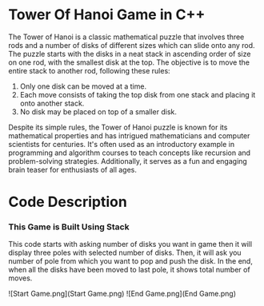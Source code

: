 # Tower Of Hanoi Game in C++
The Tower of Hanoi is a classic mathematical puzzle that involves three rods and a number of disks of different sizes which can slide onto any rod. The puzzle starts with the disks in a neat stack in ascending order of size on one rod, with the smallest disk at the top. The objective is to move the entire stack to another rod, following these rules:

1. Only one disk can be moved at a time.
2. Each move consists of taking the top disk from one stack and placing it onto another stack.
3. No disk may be placed on top of a smaller disk.

Despite its simple rules, the Tower of Hanoi puzzle is known for its mathematical properties and has intrigued mathematicians and computer scientists for centuries. It's often used as an introductory example in programming and algorithm courses to teach concepts like recursion and problem-solving strategies. Additionally, it serves as a fun and engaging brain teaser for enthusiasts of all ages.

# Code Description
### This Game is Built Using Stack

This code starts with asking number of disks you want in game then it will display three poles with selected number of disks. Then, it will ask you number of pole from which you want to pop and push the disk.
In the end, when all the disks have been moved to last pole, it shows total number of moves.

![Start Game.png](Start Game.png)
![End Game.png](End Game.png)
